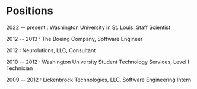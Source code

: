 # Positions

2022 -- present
: Washington University in St. Louis, Staff Scientist

2012 -- 2013
: The Boeing Company, Software Engineer

2012
: Neurolutions, LLC, Consultant

2010 -- 2012
: Washington University Student Technology Services, Level I Technician

2009 -- 2012
: Lickenbrock Technologies, LLC, Software Engineering Intern

